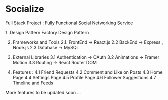 # Socialize

Full Stack Project : Fully Functional Social Networking Service

1 .Design Pattern 
   Factory Design Pattern
   
2. Frameworks and Tools 
   2.1. FrontEnd -> React.js
   2.2  BackEnd  -> Express , Node.js
   2.3  Database -> MySQL
       
3. External Libraries 
   3.1 Authentication -> OAuth
   3.2 Animations     -> Framer Motion
   3.3 Routing        -> React Router DOM
   
4. Features :
   4.1 Friend Requests 
   4.2 Comment and Like on Posts 
   4.3 Home Page
   4.4 Settings Page
   4.5 Profile Page
   4.6 Follower Suggestions
   4.7 Timeline and Feeds

More features to be updated soon ...
